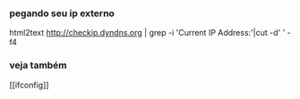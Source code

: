 ### pegando seu ip externo

html2text http://checkip.dyndns.org | grep -i 'Current IP Address:'|cut -d' ' -f4


### veja também
[[ifconfig]]